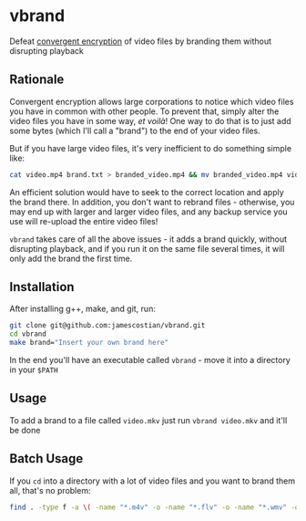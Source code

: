 # vbrand

Defeat [convergent encryption](https://en.wikipedia.org/wiki/Convergent_encryption) of video files by branding them without disrupting playback

## Rationale

Convergent encryption allows large corporations to notice which video files you have in common with other people. To prevent that, simply alter the video files you have in some way, *et voilà*! One way to do that is to just add some bytes (which I'll call a "brand") to the end of your video files.

But if you have large video files, it's very inefficient to do something simple like:

```bash
cat video.mp4 brand.txt > branded_video.mp4 && mv branded_video.mp4 video.mp4
```

An efficient solution would have to seek to the correct location and apply the brand there. In addition, you don't want to rebrand files - otherwise, you may end up with larger and larger video files, and any backup service you use will re-upload the entire video files!

`vbrand` takes care of all the above issues - it adds a brand quickly, without disrupting playback, and if you run it on the same file several times, it will only add the brand the first time.

## Installation

After installing g++, make, and git, run:

```bash
git clone git@github.com:jamescostian/vbrand.git
cd vbrand
make brand="Insert your own brand here"
```

In the end you'll have an executable called `vbrand` - move it into a directory in your `$PATH`

## Usage

To add a brand to a file called `video.mkv` just run `vbrand video.mkv` and it'll be done

## Batch Usage

If you `cd` into a directory with a lot of video files and you want to brand them all, that's no problem:

```bash
find . -type f -a \( -name "*.m4v" -o -name "*.flv" -o -name "*.wmv" -o -name "*.avi" -o -name "*.mov" -o -name "*.webm" -o -name "*.ogv" -o -name "*.mkv" -o -name "*.mp4" \) -exec vbrand {} \;
```
